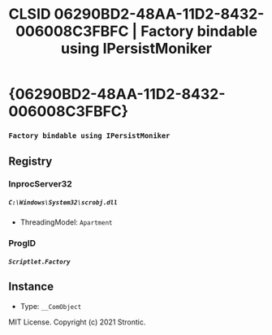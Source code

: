 ﻿---
title: "CLSID 06290BD2-48AA-11D2-8432-006008C3FBFC | Factory bindable using IPersistMoniker"
excerpt: What is COM-Object CLSID 06290BD2-48AA-11D2-8432-006008C3FBFC?
---

# {06290BD2-48AA-11D2-8432-006008C3FBFC}

### `Factory bindable using IPersistMoniker`

## Registry


### InprocServer32

##### `C:\Windows\System32\scrobj.dll`
* ThreadingModel: `Apartment`

### ProgID

##### `Scriptlet.Factory`

## Instance

* Type: `__ComObject`

MIT License. Copyright (c) 2021 Strontic.


